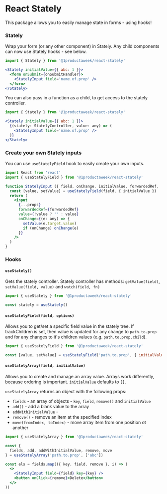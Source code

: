 # React Stately

This package allows you to easily manage state in forms - using hooks!

### Stately

Wrap your form (or any other component) in Stately. Any child components can now use Stately hooks - see below.

```jsx
import { Stately } from '@1productaweek/react-stately'

<Stately initialValue={{ abc: 1 }}>
  <form onSubmit={onSubmitHandler}>
    <StatelyInput field='name.of.prop' />
  </form>
</Stately>
```

You can also pass in a function as a child, to get access to the stately controller.

```jsx
import { Stately } from '@1productaweek/react-stately'

<Stately initialValue={{ abc: 1 }}>
  {(stately: StatelyController, value: any) => (
    <StatelyInput field='name.of.prop' />
  )}
</Stately>
```


### Create your own Stately inputs

You can use `useStatelyField` hook to easily create your own inputs.

```jsx
import React from 'react'
import { useStatelyField } from '@1productaweek/react-stately'

function StatelyInput ({ field, onChange, initialValue, forwardedRef, ...props }: any) => {
  const [value, setValue] = useStatelyField(field, { initialValue })
  return (
    <input
      {...props}
      forwardedRef={forwardedRef}
      value={!value ? '' : value}
      onChange={(e: any) => {
        setValue(e.target.value)
        if (onChange) onChange(e)
      }}
    />
  )
}
```

### Hooks

#### `useStately()`

Gets the stately controller. Stately controller has methods: `getValue(field)`, `setValue(field, value)` and `watch(field, fn)`

```jsx
import { useStately } from '@1productaweek/react-stately'

const stately = useStately()
```

#### `useStatelyField(field, options)`

Allows you to get/set a specific field value in the stately tree. If trackChildren is set, then value is updated for any change to `path.to.prop` and for any changes to it's children values (e.g. `path.to.prop.child`).

```jsx
import { useStatelyField } from '@1productaweek/react-stately'

const [value, setValue] = useStatelyField('path.to.prop', { initialValue: 'init', trackChildren: true })
```


#### `useStatelyArray(field, initialValue)`

Allows you to create and manage an array value. Arrays work differently, because ordering is important. `initialValue` defaults to `[]`.

`useStatelyArray` returns an object with the following props:

 * `fields` - an array of objects - `key`, `field`, `remove()` and `initialValue`
 * `add()` - add a blank value to the array
 * `addWithInitialValue` - 
 * `remove()` - remove an item at the specified index
 * `move(fromIndex, toIndex)` - move array item from one position ot another

```jsx
import { useStatelyArray } from '@1productaweek/react-stately'

const {
  fields, add, addWithInitialValue, remove, move
} = useStatelyArray('path.to.prop', ['abc'])

const els = fields.map(({ key, field, remove }, i) => (
  <>
    <StatelyInput field={field} key={key} />
    <button onClick={remove}>Delete</button>
  </>
))
```

